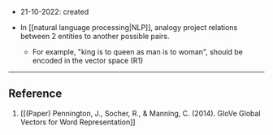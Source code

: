- 21-10-2022: created

- In [[natural language processing|NLP]], analogy project relations between 2 entities to another possible pairs.
	- For example, "king is to queen as man is to woman", should be encoded in the vector space (R1)

---
## Reference
1. [[(Paper) Pennington, J., Socher, R., & Manning, C. (2014). GloVe Global Vectors for Word Representation]]